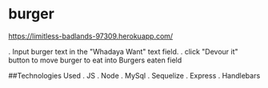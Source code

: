 # burger
https://limitless-badlands-97309.herokuapp.com/

. Input burger text in the "Whadaya Want" text field.
. click "Devour it" button to move burger to eat into Burgers eaten field

##Technologies Used
. JS
. Node
. MySql
. Sequelize
. Express
. Handlebars
